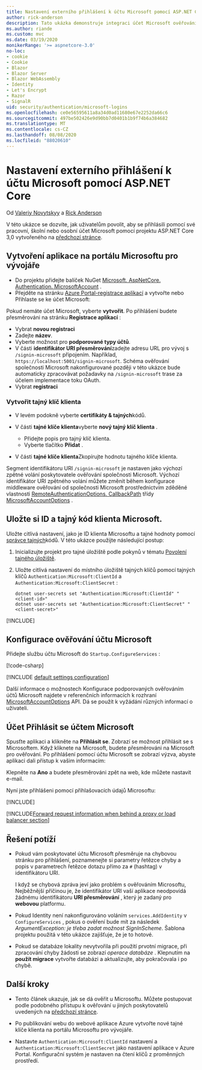 ```yaml
---
title: Nastavení externího přihlášení k účtu Microsoft pomocí ASP.NET Core
author: rick-anderson
description: Tato ukázka demonstruje integraci účet Microsoft ověřování uživatelů do existující aplikace ASP.NET Core.
ms.author: riande
ms.custom: mvc
ms.date: 03/19/2020
monikerRange: '>= aspnetcore-3.0'
no-loc:
- cookie
- Cookie
- Blazor
- Blazor Server
- Blazor WebAssembly
- Identity
- Let's Encrypt
- Razor
- SignalR
uid: security/authentication/microsoft-logins
ms.openlocfilehash: ce0e56595611a8a34d0ad11680e67e2252da66c6
ms.sourcegitcommit: 497be502426e9d90bb7d0401b1b9f74b6a384682
ms.translationtype: MT
ms.contentlocale: cs-CZ
ms.lasthandoff: 08/08/2020
ms.locfileid: "88020610"
---
```

# <a name="microsoft-account-external-login-setup-with-aspnet-core"></a>Nastavení externího přihlášení k účtu Microsoft pomocí ASP.NET Core

Od [Valeriy Novytskyy](https://github.com/01binary) a [Rick Anderson](https://twitter.com/RickAndMSFT)

V této ukázce se dozvíte, jak uživatelům povolit, aby se přihlásili pomocí své pracovní, školní nebo osobní účet Microsoft pomocí projektu ASP.NET Core 3,0 vytvořeného na [předchozí stránce](xref:security/authentication/social/index).

## <a name="create-the-app-in-microsoft-developer-portal"></a>Vytvoření aplikace na portálu Microsoftu pro vývojáře

* Do projektu přidejte balíček NuGet [Microsoft. AspNetCore. Authentication. MicrosoftAccount](https://www.nuget.org/packages/Microsoft.AspNetCore.Authentication.MicrosoftAccount/) .
* Přejděte na stránku [Azure Portal-registrace aplikací](https://go.microsoft.com/fwlink/?linkid=2083908) a vytvořte nebo Přihlaste se ke účet Microsoft:

Pokud nemáte účet Microsoft, vyberte **vytvořit**. Po přihlášení budete přesměrováni na stránku **Registrace aplikací** :

* Vybrat **novou registraci**
* Zadejte **název**.
* Vyberte možnost pro **podporované typy účtů**.  <!-- Accounts for any org work with MS domain accounts. Most folks probably want the last option, personal MS accounts. It took 24 hours after setting this up for the keys to work -->
* V části **identifikátor URI přesměrování**zadejte adresu URL pro vývoj s `/signin-microsoft` připojením. Například, `https://localhost:5001/signin-microsoft`. Schéma ověřování společnosti Microsoft nakonfigurované později v této ukázce bude automaticky zpracovávat požadavky na `/signin-microsoft` trase za účelem implementace toku OAuth.
* Vybrat **registraci**

### <a name="create-client-secret"></a>Vytvořit tajný klíč klienta

* V levém podokně vyberte **certifikáty & tajných**kódů.
* V části **tajné klíče klienta**vyberte **nový tajný klíč klienta** .

  * Přidejte popis pro tajný klíč klienta.
  * Vyberte tlačítko **Přidat** .

* V části **tajné klíče klienta**Zkopírujte hodnotu tajného klíče klienta.

Segment identifikátoru URI `/signin-microsoft` je nastaven jako výchozí zpětné volání poskytovatele ověřování společnosti Microsoft. Výchozí identifikátor URI zpětného volání můžete změnit během konfigurace middleware ověřování od společnosti Microsoft prostřednictvím zděděné vlastnosti [RemoteAuthenticationOptions. CallbackPath](/dotnet/api/microsoft.aspnetcore.authentication.remoteauthenticationoptions.callbackpath) třídy [MicrosoftAccountOptions](/dotnet/api/microsoft.aspnetcore.authentication.microsoftaccount.microsoftaccountoptions) .

## <a name="store-the-microsoft-client-id-and-secret"></a>Uložte si ID a tajný kód klienta Microsoft.

Uložte citlivá nastavení, jako je ID klienta Microsoftu a tajné hodnoty pomocí [správce tajných](xref:security/app-secrets)kódů. V této ukázce použijte následující postup:

1. Inicializujte projekt pro tajné úložiště podle pokynů v tématu [Povolení tajného úložiště](xref:security/app-secrets#enable-secret-storage).
1. Uložte citlivá nastavení do místního úložiště tajných klíčů pomocí tajných klíčů `Authentication:Microsoft:ClientId` a `Authentication:Microsoft:ClientSecret` :

    ```dotnetcli
    dotnet user-secrets set "Authentication:Microsoft:ClientId" "<client-id>"
    dotnet user-secrets set "Authentication:Microsoft:ClientSecret" "<client-secret>"
    ```

[!INCLUDE[](~/includes/environmentVarableColon.md)]

## <a name="configure-microsoft-account-authentication"></a>Konfigurace ověřování účtu Microsoft

Přidejte službu účtu Microsoft do `Startup.ConfigureServices` :

[!code-csharp[](~/security/authentication/social/social-code/3.x/StartupMS3x.cs?name=snippet&highlight=10-14)]

[!INCLUDE [default settings configuration](includes/default-settings.md)]

Další informace o možnostech Konfigurace podporovaných ověřováním účtů Microsoft najdete v referenčních informacích k rozhraní [MicrosoftAccountOptions](/dotnet/api/microsoft.aspnetcore.builder.microsoftaccountoptions) API. Dá se použít k vyžádání různých informací o uživateli.

## <a name="sign-in-with-microsoft-account"></a>Účet Přihlásit se účtem Microsoft

Spusťte aplikaci a klikněte na **Přihlásit se**. Zobrazí se možnost přihlásit se s Microsoftem. Když kliknete na Microsoft, budete přesměrováni na Microsoft pro ověřování. Po přihlášení pomocí účtu Microsoft se zobrazí výzva, abyste aplikaci dali přístup k vašim informacím:

Klepněte na **Ano** a budete přesměrováni zpět na web, kde můžete nastavit e-mail.

Nyní jste přihlášeni pomocí přihlašovacích údajů Microsoftu:

[!INCLUDE[](includes/chain-auth-providers.md)]

[!INCLUDE[Forward request information when behind a proxy or load balancer section](includes/forwarded-headers-middleware.md)]

## <a name="troubleshooting"></a>Řešení potíží

* Pokud vám poskytovatel účtu Microsoft přesměruje na chybovou stránku pro přihlášení, poznamenejte si parametry řetězce chyby a popis v parametrech řetězce dotazu přímo za `#` (hashtag) v identifikátoru URI.

  I když se chybová zpráva jeví jako problém s ověřováním Microsoftu, Nejběžnější příčinou je, že identifikátor URI vaší aplikace neodpovídá žádnému identifikátoru **URI přesměrování** , který je zadaný pro **webovou** platformu.
* Pokud Identity není nakonfigurováno voláním `services.AddIdentity` v `ConfigureServices` , pokus o ověření bude mít za následek *ArgumentException: je třeba zadat možnost SignInScheme*. Šablona projektu použitá v této ukázce zajišťuje, že je to hotové.
* Pokud se databáze lokality nevytvořila při použití prvotní migrace, při zpracování chyby žádosti se zobrazí *operace databáze* . Klepnutím na **použít migrace** vytvořte databázi a aktualizujte, aby pokračovala i po chybě.

## <a name="next-steps"></a>Další kroky

* Tento článek ukazuje, jak se dá ověřit u Microsoftu. Můžete postupovat podle podobného přístupu k ověřování u jiných poskytovatelů uvedených na [předchozí stránce](xref:security/authentication/social/index).

* Po publikování webu do webové aplikace Azure vytvořte nové tajné klíče klienta na portálu Microsoftu pro vývojáře.

* Nastavte `Authentication:Microsoft:ClientId` nastavení a `Authentication:Microsoft:ClientSecret` jako nastavení aplikace v Azure Portal. Konfigurační systém je nastaven na čtení klíčů z proměnných prostředí.
